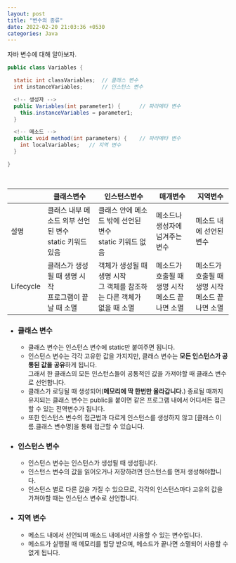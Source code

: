 ```yaml
---
layout: post
title: "변수의 종류"
date: 2022-02-20 21:03:36 +0530
categories: Java
---
```


자바 변수에 대해 알아보자.

```java
public class Variables {

  static int classVariables;  // 클래스 변수
  int instanceVariables;      // 인스턴스 변수

  <!-- 생성자 -->
  public Variables(int parameter1) {      // 파라메타 변수
    this.instanceVariables = parameter1;
  }

  <!-- 메소드 -->
  public void method(int parameters) {    // 파라메타 변수
    int localVariables;   // 지역 변수
  }

}
```

<br/>

|           | 클래스변수                                                 | 인스턴스변수                                                               | 매개변수                                            | 지역변수                                            |
| --------- | ---------------------------------------------------------- | -------------------------------------------------------------------------- | --------------------------------------------------- | --------------------------------------------------- |
| 설명      | 클래스 내부 메소드 외부 선언된 변수<br/>static 키워드 있음 | 클래스 안에 메소드 밖에 선언된 변수<br/>static 키워드 없음                 | 메소드나 생성자에 넘겨주는 변수                     | 메소드 내에 선언된 변수                             |
| Lifecycle | 클래스가 생성될 때 생명 시작<br/>프로그램이 끝날 때 소멸   | 객체가 생성될 때 생명 시작<br/>그 객체를 참조하는 다른 객체가 없을 때 소멸 | 메소드가 호출될 때 생명 시작<br/>메소드 끝나면 소멸 | 메소드가 호출될 때 생명 시작<br/>메소드 끝나면 소멸 |

- ### 클래스 변수

  - 클래스 변수는 인스턴스 변수에 static만 붙여주면 됩니다.
  - 인스턴스 변수는 각각 고유한 값을 가지지만, 클래스 변수는 **모든 인스턴스가 공통된 값을 공유**하게 됩니다.<br/>그래서 한 클래스의 모든 인스턴스들이 공통적인 값을 가져야할 때 클래스 변수로 선언합니다.
  - 클래스가 로딩될 때 생성되어(**메모리에 딱 한번만 올라갑니다.**) 종료될 때까지 유지되는 클래스 변수는 public을 붙이면 같은 프로그램 내에서 어디서든 접근할 수 있는 전역변수가 됩니다.
  - 또한 인스턴스 변수의 접근법과 다르게 인스턴스를 생성하지 않고 [클래스 이름.클래스 변수명]을 통해 접근할 수 있습니다.

- ### 인스턴스 변수

  - 인스턴스 변수는 인스턴스가 생성될 때 생성됩니다.
  - 인스턴스 변수의 값을 읽어오거나 저장하려면 인스턴스를 먼저 생성해야합니다.
  - 인스턴스 별로 다른 값을 가질 수 있으므로, 각각의 인스턴스마다 고유의 값을 가져야할 때는 인스턴스 변수로 선언합니다.

- ### 지역 변수
  - 메소드 내에서 선언되며 매소드 내에서만 사용할 수 있는 변수입니다.
  - 메소드가 실행될 때 메모리를 할당 받으며, 메소드가 끝나면 소멸되어 사용할 수 없게 됩니다.
